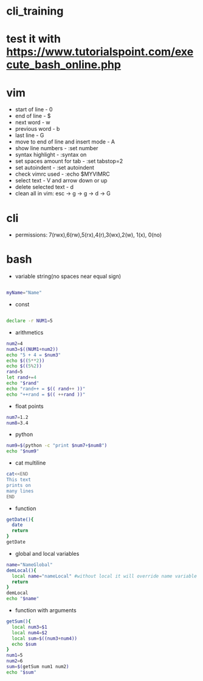 # cli_training  
# test it with https://www.tutorialspoint.com/execute_bash_online.php

# vim   
* start of line - 0  
* end of line - $  
* next word - w  
* previous word - b  
* last line - G  
* move to end of line and insert mode - A  
* show line numbers - :set number  
* syntax highlight - :syntax on  
* set spaces amount for tab - :set tabstop=2  
* set autoindent - :set autoindent  
* check vimrc used - :echo $MYVIMRC  
* select text - V and arrow down or up
* delete selected text - d
* clean all in vim: esc -> g -> g -> d -> G

# cli
* permissions: 7(rwx),6(rw),5(rx),4(r),3(wx),2(w), 1(x), 0(no)

# bash
* variable string(no spaces near equal sign)
``` bash 

myName="Name"
```
* const 
``` bash 

declare -r NUM1=5
```
* arithmetics
``` bash 
num2=4
num3=$((NUM1+num2))
echo "5 + 4 = $num3"
echo $((5**2))
echo $((5%2))
rand=5
let rand+=4
echo "$rand"
echo "rand++ = $(( rand++ ))"
echo "++rand = $(( ++rand ))"
```
* float points
``` bash 
num7=1.2
num8=3.4
```
* python
``` bash 
num9=$(python -c "print $num7+$num8")
echo "$num9"
```
* cat multiline
``` bash 
cat<<END
This text 
prints on
many lines
END
```
* function
``` bash 
getDate(){
  date
  return 
}
getDate
```
* global and local variables 
``` bash
name="NameGlobal"
demLocal(){
  local name="nameLocal" #without local it will override name variable
  return
}
demLocal
echo "$name"
```
* function with arguments
``` bash
getSum(){
  local num3=$1
  local num4=$2
  local sum=$((num3+num4))
  echo $sum
}
num1=5
num2=6
sum=$(getSum num1 num2)
echo "$sum"
```



